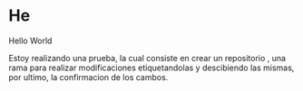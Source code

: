# He
Hello World

Estoy realizando una prueba, la cual consiste en crear un repositorio , una rama para realizar modificaciones etiquetandolas  y descibiendo las mismas, por ultimo, la confirmacion de los cambos.

